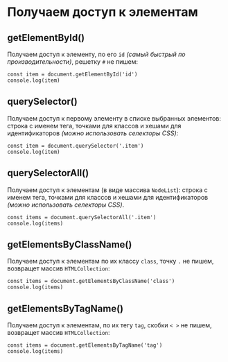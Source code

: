 # Получаем доступ к элементам

## getElementById()
Получаем доступ к элементу, по его `id` *(самый быстрый по производительности)*, решетку `#` не пишем:

    const item = document.getElementById('id')
    console.log(item)

## querySelector()
Получаем доступ к первому элементу в списке выбранных элементов: строка с именем тега, точками для классов и хешами для идентификаторов *(можно использовать селекторы CSS)*:

    const item = document.querySelector('.item')
    console.log(item)

## querySelectorAll()
Получаем доступ к элементам (в виде массива `NodeList`): строка с именем тега, точками для классов и хешами для идентификаторов *(можно использовать селекторы CSS)*.

    const items = document.querySelectorAll('.item')
    console.log(items)

## getElementsByClassName()
Получаем доступ к элементам по их классу `class`, точку `.` не пишем, возвращет массив `HTMLCollection`:

    const items = document.getElementsByClassName('class')
    console.log(items)

## getElementsByTagName()
Получаем доступ к элементам, по их тегу `tag`, скобки `< >` не пишем, возвращет массив `HTMLCollection`:

    const items = document.getElementsByTagName('tag')
    console.log(items)
